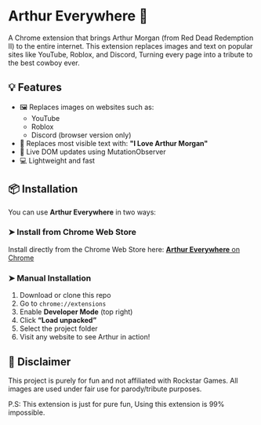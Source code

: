 # Arthur Everywhere 🤠

A Chrome extension that brings Arthur Morgan (from Red Dead Redemption II) to the entire internet. This extension replaces images and text on popular sites like YouTube, Roblox, and Discord, Turning every page into a tribute to the best cowboy ever.

## 💡 Features

- 🖼 Replaces images on websites such as:
  - YouTube
  - Roblox
  - Discord (browser version only)
- 💬 Replaces most visible text with: **"I Love Arthur Morgan"**
- 🔄 Live DOM updates using MutationObserver
- 💻 Lightweight and fast

## 📦 Installation

You can use **Arthur Everywhere** in two ways:

### ➤ Install from Chrome Web Store

Install directly from the Chrome Web Store here:
[**Arthur Everywhere** on Chrome](https://chromewebstore.google.com/detail/arthur-everywhere/ocflclkgimhgiikdclkkbikekdiaaikf?authuser=0&hl=en-AU)

### ➤ Manual Installation

1. Download or clone this repo
2. Go to `chrome://extensions`
3. Enable **Developer Mode** (top right)
4. Click **“Load unpacked”**
5. Select the project folder
6. Visit any website to see Arthur in action!

## 📝 Disclaimer

This project is purely for fun and not affiliated with Rockstar Games. All images are used under fair use for parody/tribute purposes.

P.S: This extension is just for pure fun, Using this extension is 99% impossible.
